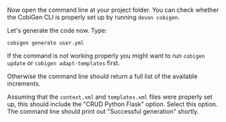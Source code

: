 Now open the command line at your project folder. You can check whether the CobiGen CLI is properly set up by running `devon cobigen`.

Let's generate the code now. Type:

`cobigen generate user.yml`


If the command is not working properly you might want to run `cobigen update` or `cobigen adapt-templates` first. 

Otherwise the command line should return a full list of the available increments. 

Assuming that the `context.xml` and `templates.xml` files were properly set up, this should include the "CRUD Python Flask" option. Select this option. The command line should print out "Successful generation" shortly.

